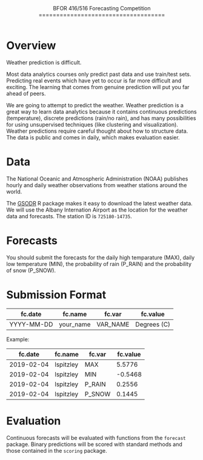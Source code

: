 <header>
BFOR 416/516 Forecasting Competition
====================================
</header>
<main>


# Overview
Weather prediction is difficult. 

Most data analytics courses only predict past data and use train/test sets. Predicting
real events which have yet to occur is far more difficult and exciting. The learning that comes 
from genuine prediction will put you far ahead of peers.

We are going to attempt to predict the weather. Weather prediction is a great 
way to learn data analytics because it contains continuous predictions (temperature), 
discrete predictions (rain/no rain), and has many possibilities for using 
unsupervised techniques (like clustering and visualization). Weather predictions
require careful thought about how to structure data. The data is public and comes in
daily, which makes evaluation easier.



# Data

The National Oceanic and Atmospheric Administration (NOAA) publishes hourly and 
daily weather observations from weather stations around the world.

The [GSODR](https://ropensci.github.io/GSODR/index.html) R package makes it easy to
download the latest weather data. We will use the Albany Internation Airport
as the location for the weather data and forecasts. The station ID is `725180-14735`.

# Forecasts
You should submit the forecasts for the daily high temparature (MAX),
daily low temperature (MIN), the probability of rain (P_RAIN) and the
probability of snow (P_SNOW). 

# Submission Format

| fc.date    | fc.name   | fc.var   | fc.value    |
|------------|-----------|----------|-------------|
| YYYY-MM-DD | your_name | VAR_NAME | Degrees (C) |

Example:

| fc.date    | fc.name   | fc.var   | fc.value    |
|------------|-----------|----------|-------------|
| 2019-02-04 | lspitzley | MAX      | 5.5776      |
| 2019-02-04 | lspitzley | MIN      | -0.5468     |
| 2019-02-04 | lspitzley | P_RAIN   | 0.2556      |
| 2019-02-04 | lspitzley | P_SNOW   | 0.1445      |


# Evaluation

Continuous forecasts will be evaluated with functions from the `forecast` package.
Binary predictions will be scored with standard methods and those contained in
the `scoring` package. 



</main>
